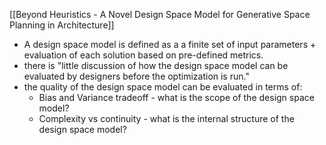 
[[Beyond Heuristics - A Novel Design Space Model for Generative Space Planning in Architecture]]
 - A design space model is defined as a a finite set of input parameters + evaluation of each solution based on pre-defined metrics.
 - there is "little discussion of how the design space model can be evaluated by designers before the optimization is run."
 - the quality of the design space model can be evaluated in terms of:
	 - Bias and Variance tradeoff - what is the scope of the design space model?
	 - Complexity vs continuity - what is the internal structure of the design space model?

